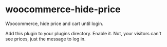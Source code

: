# woocommerce-hide-price
Woocommerce, hide price and cart until login.

Add this plugin to your plugins directory.
Enable it.
Not, your visitors can't see prices, just the message to log in.
